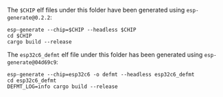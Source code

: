 The `$CHIP` elf files under this folder have been generated using `esp-generate@0.2.2`:

```
esp-generate --chip=$CHIP --headless $CHIP
cd $CHIP
cargo build --release
```

The `esp32c6_defmt` elf file under this folder has been generated using `esp-generate@04d69c9`:

```
esp-generate --chip=esp32c6 -o defmt --headless esp32c6_defmt
cd esp32c6_defmt
DEFMT_LOG=info cargo build --release
```
